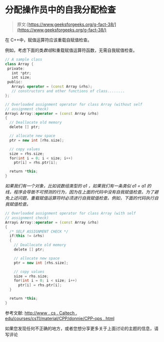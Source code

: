 # 分配操作员中的自我分配检查

> 原文:[https://www.geeksforgeeks.org/g-fact-38/](https://www.geeksforgeeks.org/g-fact-38/)

在 C++中，赋值运算符应该重载自赋值检查。

例如，考虑下面的类*数组*和重载赋值运算符函数，无需自我赋值检查。

```cpp
// A sample class
class Array {
 private:
   int *ptr;
   int size;
 public:
   Array& operator = (const Array &rhs);
   // constructors and other functions of class........
};

// Overloaded assignment operator for class Array (without self 
// assignment check)
Array& Array::operator = (const Array &rhs)
{
  // Deallocate old memory
  delete [] ptr;

  // allocate new space
  ptr = new int [rhs.size];

  // copy values
  size = rhs.size;
  for(int i = 0; i < size; i++)
    ptr[i] = rhs.ptr[i];

  return *this; 
}
```

*如果我们有一个对象，比如说数组类型的 *a1* ，如果我们有一条类似 *a1 = a1* 的线，程序会导致不可预测的行为，因为在上面的代码中没有自我赋值检查。为了避免上述问题，重载赋值运算符时必须进行自我赋值检查。例如，下面的代码执行自我赋值检查。*

```cpp
// Overloaded assignment operator for class Array (with self 
// assignment check)
Array& Array::operator = (const Array &rhs)
{
  /* SELF ASSIGNMENT CHECK */
  if(this != &rhs)
  {
    // Deallocate old memory
    delete [] ptr;

    // allocate new space
    ptr = new int [rhs.size];

    // copy values
    size = rhs.size;
    for(int i = 0; i < size; i++)
      ptr[i] = rhs.ptr[i];    
  }  

  return *this; 
}
```

参考文献:
[http://www . cs . Caltech . edu/courses/cs11/material/CPP/donnie/CPP-ops . html](http://www.cs.caltech.edu/courses/cs11/material/cpp/donnie/cpp-ops.html)

如果您发现任何不正确的地方，或者您想分享更多关于上面讨论的主题的信息，请写评论